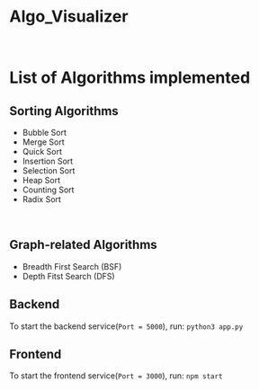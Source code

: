 # Algo_Visualizer

<br>

# List of Algorithms implemented

## Sorting Algorithms

- Bubble Sort
- Merge Sort
- Quick Sort
- Insertion Sort
- Selection Sort
- Heap Sort
- Counting Sort
- Radix Sort

<br>

## Graph-related Algorithms

- Breadth First Search (BSF)
- Depth Fitst Search (DFS)

## Backend
To start the backend service(`Port = 5000`), run:
`python3 app.py`

## Frontend
To start the frontend service(`Port = 3000`), run:
`npm start`

